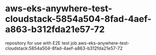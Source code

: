 # aws-eks-anywhere-test-cloudstack-5854a504-8fad-4aef-a863-b312fda21e57-72
repository for use with E2E test job aws-eks-anywhere-test-cloudstack:5854a504-8fad-4aef-a863-b312fda21e57-72
